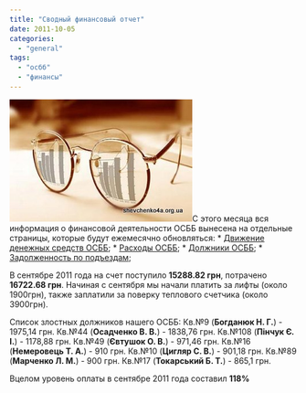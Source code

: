 ```yaml
---
title: "Сводный финансовый отчет"
date: 2011-10-05
categories: 
  - "general"
tags: 
  - "осбб"
  - "финансы"
---
```


![](/wp-content/uploads/2011/10/byudjet.jpg "Бюджет ОСББ")С этого месяца вся информация о финансовой деятельности ОСББ вынесена на отдельные страницы, которые будут ежемесячно обновляться: \* [Движение денежных средств ОСББ](http://shevchenko4a.brovary.org/buhgalteriya-osbb/ "Бухгалтерия"); \* [Расходы ОСББ](http://shevchenko4a.brovary.org/buhgalteriya-osbb/rashody-osbb/ "Расходы"); \* [Должники ОСББ](http://shevchenko4a.brovary.org/buhgalteriya-osbb/dolzhniki-osbb/ "Должники"); \* [Задолженность по подъездам](http://shevchenko4a.brovary.org/buhgalteriya-osbb/podyezdy-dolzhniki/ "Подъезды-должники");

В сентябре 2011 года на счет поступило **15288.82 грн**, потрачено **16722.68 грн**. Начиная с сентября мы начали платить за лифты (около 1900грн), также заплатили за поверку теплового счетчика (около 3900грн).

Список злостных должников нашего ОСББ: Кв.№9 (**Богданюк Н. Г.**) - 1975,14 грн. Кв.№44 (**Осадченко В. В.**) - 1838,76 грн. Кв.№108 (**Пінчук Є. І.**) - 1178,88 грн. <!--more--> Кв.№49 (**Євтушок О. В.**) - 971,46 грн. Кв.№16 (**Немеровець Т. А.**) - 910 грн. Кв.№10 (**Цигляр С. В.**) - 901,18 грн. Кв.№89 (**Марченко Л. М.**) - 900 грн. Кв.№17 (**Токарський Б. Т.**) - 865,1 грн.

Вцелом уровень оплаты в сентябре 2011 года составил **118%**
